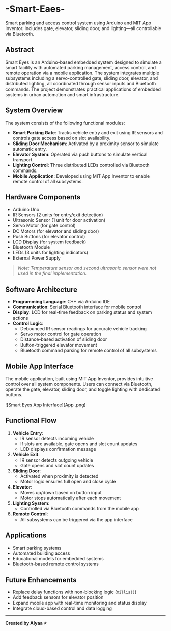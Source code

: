# -Smart-Eaes-
Smart parking and access control system using Arduino and MIT App Inventor. Includes gate, elevator, sliding door, and lighting—all controllable via Bluetooth.

## Abstract  
Smart Eyes is an Arduino-based embedded system designed to simulate a smart facility with automated parking management, access control, and remote operation via a mobile application. The system integrates multiple subsystems including a servo-controlled gate, sliding door, elevator, and distributed lighting, all coordinated through sensor inputs and Bluetooth commands. The project demonstrates practical applications of embedded systems in urban automation and smart infrastructure.

## System Overview  
The system consists of the following functional modules:  
- **Smart Parking Gate**: Tracks vehicle entry and exit using IR sensors and controls gate access based on slot availability.  
- **Sliding Door Mechanism**: Activated by a proximity sensor to simulate automatic entry.  
- **Elevator System**: Operated via push buttons to simulate vertical transport.  
- **Lighting Control**: Three distributed LEDs controlled via Bluetooth commands.  
- **Mobile Application**: Developed using MIT App Inventor to enable remote control of all subsystems.

## Hardware Components  
- Arduino Uno  
- IR Sensors (2 units for entry/exit detection)  
- Ultrasonic Sensor (1 unit for door activation)  
- Servo Motor (for gate control)  
- DC Motors (for elevator and sliding door)  
- Push Buttons (for elevator control)  
- LCD Display (for system feedback)  
- Bluetooth Module  
- LEDs (3 units for lighting indicators)  
- External Power Supply

> *Note: Temperature sensor and second ultrasonic sensor were not used in the final implementation.*

## Software Architecture  
- **Programming Language**: C++ via Arduino IDE  
- **Communication**: Serial Bluetooth interface for mobile control  
- **Display**: LCD for real-time feedback on parking status and system actions  
- **Control Logic**:  
  - Debounced IR sensor readings for accurate vehicle tracking  
  - Servo motor control for gate operation  
  - Distance-based activation of sliding door  
  - Button-triggered elevator movement  
  - Bluetooth command parsing for remote control of all subsystems

## Mobile App Interface  
The mobile application, built using MIT App Inventor, provides intuitive control over all system components. Users can connect via Bluetooth, operate the gate, elevator, sliding door, and toggle lighting with dedicated buttons.

![Smart Eyes App Interface](App .png)

## Functional Flow  
1. **Vehicle Entry**:  
   - IR sensor detects incoming vehicle  
   - If slots are available, gate opens and slot count updates  
   - LCD displays confirmation message  
2. **Vehicle Exit**:  
   - IR sensor detects outgoing vehicle  
   - Gate opens and slot count updates  
3. **Sliding Door**:  
   - Activated when proximity is detected  
   - Motor logic ensures full open and close cycle  
4. **Elevator**:  
   - Moves up/down based on button input  
   - Motor stops automatically after each movement  
5. **Lighting System**:  
   - Controlled via Bluetooth commands from the mobile app  
6. **Remote Control**:  
   - All subsystems can be triggered via the app interface

## Applications  
- Smart parking systems  
- Automated building access  
- Educational models for embedded systems  
- Bluetooth-based remote control systems

## Future Enhancements  
- Replace delay functions with non-blocking logic (`millis()`)  
- Add feedback sensors for elevator position  
- Expand mobile app with real-time monitoring and status display  
- Integrate cloud-based control and data logging

---

**Created by Alyaa ⭐**
